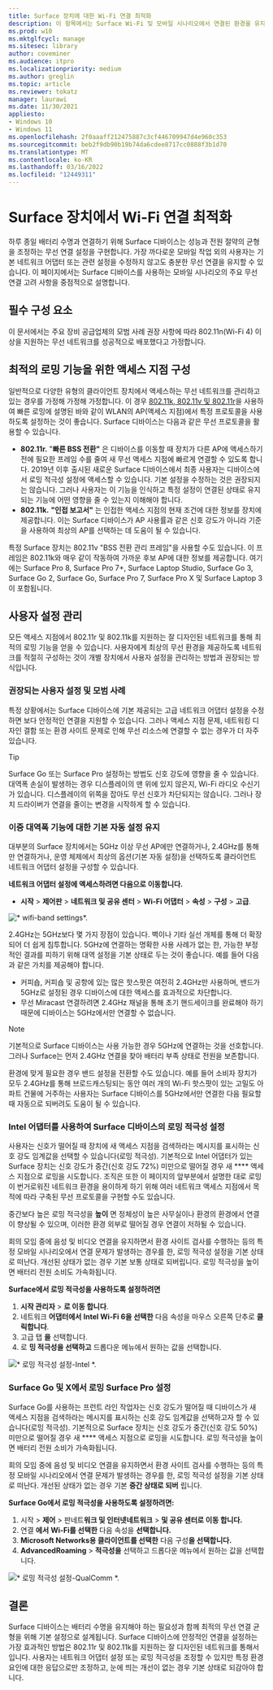 ```yaml
---
title: Surface 장치에 대한 Wi-Fi 연결 최적화
description: 이 항목에서는 Surface Wi-Fi 및 모바일 시나리오에서 연결된 환경을 유지하도록 하는 권장 설정에 대해 설명합니다.
ms.prod: w10
ms.mktglfcycl: manage
ms.sitesec: library
author: coveminer
ms.audience: itpro
ms.localizationpriority: medium
ms.author: greglin
ms.topic: article
ms.reviewer: tokatz
manager: laurawi
ms.date: 11/30/2021
appliesto:
- Windows 10
- Windows 11
ms.openlocfilehash: 2f0aaaff212475887c3cf446709947d4e960c353
ms.sourcegitcommit: beb2f9db90b19b74da6cdee8717cc0888f3b1d70
ms.translationtype: MT
ms.contentlocale: ko-KR
ms.lasthandoff: 03/16/2022
ms.locfileid: "12449311"
---
```

# <a name="optimize-wi-fi-connectivity-on-surface-devices"></a>Surface 장치에서 Wi-Fi 연결 최적화

하루 종일 배터리 수명과 연결하기 위해 Surface 디바이스는 성능과 전원 절약의 균형을 조정하는 무선 연결 설정을 구현합니다. 가장 까다로운 모바일 작업 외의 사용자는 기본 네트워크 어댑터 또는 관련 설정을 수정하지 않고도 충분한 무선 연결을 유지할 수 있습니다. 이 페이지에서는 Surface 디바이스를 사용하는 모바일 시나리오의 주요 무선 연결 고려 사항을 중점적으로 설명합니다.

## <a name="prerequisites"></a>필수 구성 요소

이 문서에서는 주요 장비 공급업체의 모범 사례 권장 사항에 따라 802.11n(Wi-Fi 4) 이상을 지원하는 무선 네트워크를 성공적으로 배포했다고 가정합니다.

## <a name="configuring-access-points-for-optimal-roaming-capabilities"></a>최적의 로밍 기능을 위한 액세스 지점 구성

일반적으로 다양한 유형의 클라이언트 장치에서 액세스하는 무선 네트워크를 관리하고 있는 경우를 가정해  가정해  가정합니다. 이 경우 [802.11k, 802.11v 및 802.11r](/windows-hardware/drivers/network/fast-roaming-with-802-11k--802-11v--and-802-11r)을 사용하여 빠른 로밍에 설명된 바와 같이 WLAN의 AP(액세스 지점)에서 특정 프로토콜을 사용하도록 설정하는 것이 좋습니다. Surface 디바이스는 다음과 같은 무선 프로토콜을 활용할 수 있습니다.

- **802.11r.** "**빠른 BSS 전환"** 은 디바이스를 이동할 때 장치가 다른 AP에 액세스하기 전에 필요한 프레임 수를 줄여 새 무선 액세스 지점에 빠르게 연결할 수 있도록 합니다. 2019년 이후 출시된 새로운 Surface 디바이스에서 최종 사용자는 디바이스에서 로밍 적극성 설정에 액세스할 수 있습니다. 기본 설정을 수정하는 것은 권장되지는 않습니다. 그러나 사용자는 이 기능을 인식하고 특정 설정이 연결된 상태로 유지되는 기능에 어떤 영향을 줄 수 있는지 이해해야 합니다.
- **802.11k.** **"인접 보고서"** 는 인접한 액세스 지점의 현재 조건에 대한 정보를 장치에 제공합니다. 이는 Surface 디바이스가 AP 사용률과 같은 신호 강도가 아니라 기준을 사용하여 최상의 AP를 선택하는 데 도움이 될 수 있습니다.

특정 Surface 장치는 802.11v "BSS 전환 관리 프레임"을 사용할 수도 있습니다. 이 프레임은 802.11k와 매우 같이 작동하여 가까운 후보 AP에 대한 정보를 제공합니다. 여기에는 Surface Pro 8, Surface Pro 7+, Surface Laptop Studio, Surface Go 3, Surface Go 2, Surface Go, Surface Pro 7, Surface Pro X 및 Surface Laptop 3이 포함됩니다.

## <a name="managing-user-settings"></a>사용자 설정 관리

모든 액세스 지점에서 802.11r 및 802.11k를 지원하는 잘 디자인된 네트워크를 통해 최적의 로밍 기능을 얻을 수 있습니다. 사용자에게 최상의 무선 환경을 제공하도록 네트워크를 적절히 구성하는 것이 개별 장치에서 사용자 설정을 관리하는 방법과 권장되는 방식입니다.

### <a name="recommended-user-settings-and-best-practices"></a>권장되는 사용자 설정 및 모범 사례

특정 상황에서는 Surface 디바이스에 기본 제공되는 고급 네트워크 어댑터 설정을 수정하면 보다 안정적인 연결을 지원할 수 있습니다. 그러나 액세스 지점 문제, 네트워킹 디자인 결함 또는 환경 사이트 문제로 인해 무선 리소스에 연결할 수 없는 경우가 더 자주 있습니다.

> [!TIP]
> Surface Go 또는 Surface Pro 설정하는 방법도 신호 강도에 영향을 줄 수 있습니다. 대역폭 손실이 발생하는 경우 디스플레이의 맨 위에 있지 않은지, Wi-Fi 라디오 수신기가 있습니다. 디스플레이의 위쪽을 잡아도 무선 신호가 차단되지는 않습니다. 그러나 장치 드라이버가 연결을 줄이는 변경을 시작하게 할 수 있습니다.

### <a name="keep-default-auto-setting-for-dual-bandwidth-capability"></a>이중 대역폭 기능에 대한 기본 자동 설정 유지

대부분의 Surface 장치에서는 5GHz 이상 무선 AP에만 연결하거나, 2.4GHz를 통해만 연결하거나, 운영 체제에서 최상의 옵션(기본 자동 설정)을 선택하도록 클라이언트 네트워크 어댑터 설정을 구성할 수 있습니다.

**네트워크 어댑터 설정에 액세스하려면 다음으로 이동합니다.**

- **시작** >  **제어판** >  **네트워크 및 공유 센터** >  **Wi-Fi 어댑터** >  **속성** >  **구성** >  **고급**.

![* wifi-band settings*.](images/wifi-band.png) <br>

2.4GHz는 5GHz보다 몇 가지 장점이 있습니다. 벽이나 기타 실선 개체를 통해 더 확장되어 더 쉽게 침투합니다. 5GHz에 연결하는 명확한 사용 사례가 없는 한, 가능한 부정적인 결과를 피하기 위해 대역 설정을 기본 상태로 두는 것이 좋습니다. 예를 들어 다음과 같은 가치를 제공해야 합니다.

- 커피숍, 커피숍 및 공항에 있는 많은 핫스팟은 여전히 2.4GHz만 사용하며, 밴드가 5GHz로 설정된 경우 디바이스에 대한 액세스를 효과적으로 차단합니다.
- 무선 Miracast 연결하려면 2.4GHz 채널을 통해 초기 핸드세이크를 완료해야 하기 때문에 디바이스는 5GHz에서만 연결할 수 없습니다.

> [!NOTE]
> 기본적으로 Surface 디바이스는 사용 가능한 경우 5GHz에 연결하는 것을 선호합니다. 그러나 Surface는 먼저 2.4GHz 연결을 찾아 배터리 부족 상태로 전원을 보존합니다.

환경에 맞게 필요한 경우 밴드 설정을 전환할 수도 있습니다. 예를 들어 소비자 장치가 모두 2.4GHz를 통해 브로드캐스팅되는 동안 여러 개의 Wi-Fi 핫스팟이 있는 고밀도 아파트 건물에 거주하는 사용자는 Surface 디바이스를 5GHz에서만 연결한 다음 필요할 때 자동으로 되버려도 도움이 될 수 있습니다.

### <a name="roaming-aggressiveness-settings-on-surface-devices-with-intel-adapters"></a>Intel 어댑터를 사용하여 Surface 디바이스의 로밍 적극성 설정

사용자는 신호가 떨어질 때 장치에 새 액세스 지점을 검색하라는 메시지를 표시하는 신호 강도 임계값을 선택할 수 있습니다(로밍 적극성). 기본적으로 Intel 어댑터가 있는 Surface 장치는 신호 강도가 중간(신호 강도 72%) 미만으로 떨어질 경우 새 **** 액세스 지점으로 로밍을 시도합니다. 조직은 또한 이 페이지의 앞부분에서 설명한 대로 로밍이 번거로워진 네트워크 환경을 용이하게 하기 위해 여러 네트워크 액세스 지점에서 목적에 따라 구축된 무선 프로토콜을 구현할 수도 있습니다.

중간보다 높은 로밍 적극성을 **높이** 면 정체성이 높은 사무실이나 환경의 환경에서 연결이 향상될 수 있으며, 이러한 환경 외부로 떨어질 경우 연결이 저하될 수 있습니다.

회의 모임 중에 음성 및 비디오 연결을 유지하면서 환경 사이트 검사를 수행하는 등의 특정 모바일 시나리오에서 연결 문제가 발생하는 경우를 한, 로밍 적극성 설정을 기본 상태로 떠난다. 개선된 상태가 없는 경우 기본 보통 상태로 되버립니다. 로밍 적극성을 높이면 배터리 전원 소비도 가속화됩니다.

**Surface에서 로밍 적극성을 사용하도록 설정하려면**

1. **시작 관리자** > **로 이동 합니다**.
2. 네트워크 **어댑터에서** **Intel Wi-Fi 6을 선택한** 다음 속성을 마우스 오른쪽 단추로 **클릭합니다**.
3. 고급 탭 **을** 선택합니다.
4. 로 **밍 적극성을 선택하고** 드롭다운 메뉴에서 원하는 값을 선택합니다.

![* 로밍 적극성 설정-Intel *.](images/wifi-roaming-int.png) <br>

### <a name="roaming-aggressiveness-settings-on-surface-go-and-surface-pro-x"></a>Surface Go 및 X에서 로밍 Surface Pro 설정

Surface Go를 사용하는 프런트 라인 작업자는 신호 강도가 떨어질 때 디바이스가 새 액세스 지점을 검색하라는 메시지를 표시하는 신호 강도 임계값을 선택하고자 할 수 있습니다(로밍 적극성). 기본적으로 Surface 장치는 신호 강도가 중간(신호 강도 50%) 미만으로 떨어질 경우 새 **** 액세스 지점으로 로밍을 시도합니다. 로밍 적극성을 높이면 배터리 전원 소비가 가속화됩니다.

회의 모임 중에 음성 및 비디오 연결을 유지하면서 환경 사이트 검사를 수행하는 등의 특정 모바일 시나리오에서 연결 문제가 발생하는 경우를 한, 로밍 적극성 설정을 기본 상태로 떠난다. 개선된 상태가 없는 경우 기본 **중간 상태로 되버** 립니다.

**Surface Go에서 로밍 적극성을 사용하도록 설정하려면:**

1. 시작 > **제어** > 판네트**워크 및 인터넷네트워크** >  **및 공유 센터로 이동 합니다.**
2. 연결 **에서** **Wi-Fi를 선택한** 다음 속성을 **선택합니다.**
3. **Microsoft Networks용 클라이언트를 선택한** 다음 구성**을 선택합니다.**
4. **AdvancedRoaming** >  **적극성을** 선택하고 드롭다운 메뉴에서 원하는 값을 선택합니다.

![* 로밍 적극성 설정-QualComm *.](images/wifi-roaming.png) <br>

## <a name="conclusion"></a>결론

Surface 디바이스는 배터리 수명을 유지해야 하는 필요성과 함께 최적의 무선 연결 균형을 위해 기본 설정으로 설계됩니다. Surface 디바이스에 안정적인 연결을 설정하는 가장 효과적인 방법은 802.11r 및 802.11k를 지원하는 잘 디자인된 네트워크를 통해서입니다. 사용자는 네트워크 어댑터 설정 또는 로밍 적극성을 조정할 수 있지만 특정 환경 요인에 대한 응답으로만 조정하고, 눈에 띄는 개선이 없는 경우 기본 상태로 되감아야 합니다.
